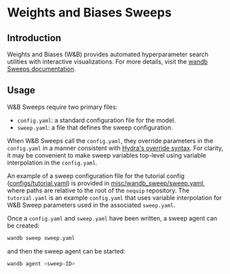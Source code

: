 # Weights and Biases Sweeps

## Introduction
Weights and Biases (W&B) provides automated hyperparameter search utilities with interactive visualizations. For more details, visit the [wandb Sweeps documentation](https://docs.wandb.ai/guides/sweeps).

## Usage
W&B Sweeps require two primary files:
- `config.yaml`: a standard configuration file for the model.
- `sweep.yaml`: a file that defines the sweep configuration.

When W&B Sweeps call the `config.yaml`, they override parameters in the `config.yaml` in a manner consistent with [Hydra's override syntax](https://hydra.cc/docs/advanced/override_grammar/basic/). For clarity, it may be convenient to make sweep variables top-level using variable interpolation in the `config.yaml`.

An example of a sweep configuration file for the tutorial config ([configs/tutorial.yaml](https://github.com/mir-group/nequip/blob/main/configs/tutorial.yaml)) is provided in [misc/wandb_sweep/sweep.yaml](https://github.com/mir-group/nequip/blob/main/misc/wandb_sweep/sweep.yaml), where paths are relative to the root of the `nequip` repository. The `tutorial.yaml` is an example `config.yaml` that uses variable interpolation for W&B Sweep parameters used in the associated `sweep.yaml`.

Once a `config.yaml` and `sweep.yaml` have been written, a sweep agent can be created:

```bash
wandb sweep sweep.yaml
```

and then the sweep agent can be started:

```bash
wandb agent <sweep-ID>
